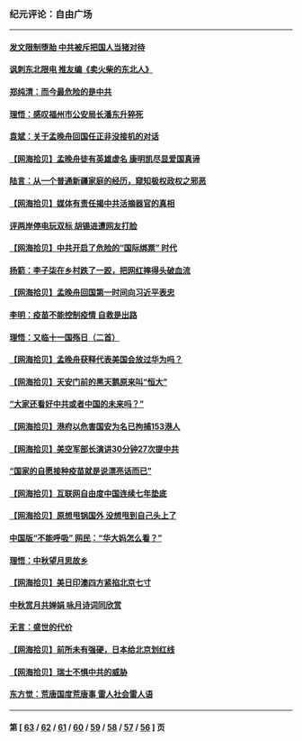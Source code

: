 ### 纪元评论：自由广场
---
#### [发文限制堕胎 中共被斥把国人当猪对待](../../pages/nsc993/n13273979.md) 
#### [讽刺东北限电 推友编《卖火柴的东北人》](../../pages/nsc993/n13273892.md) 
#### [郑纯清：而今最危险的是中共](../../pages/nsc993/n13272870.md) 
#### [理悟：感叹福州市公安局长潘东升猝死](../../pages/nsc993/n13272713.md) 
#### [袁斌：关于孟晚舟回国任正非没接机的对话](../../pages/nsc993/n13271186.md) 
#### [【网海拾贝】孟晚舟徒有英雄虚名 康明凯尽显爱国真谛](../../pages/nsc993/n13271234.md) 
#### [陆言：从一个普通新疆家庭的经历，窥知极权政权之邪恶](../../pages/nsc993/n13271104.md) 
#### [【网海拾贝】媒体有责任揭中共活摘器官的真相](../../pages/nsc993/n13268717.md) 
#### [评两岸停电玩双标 胡锡进遭网友打脸](../../pages/nsc993/n13268541.md) 
#### [【网海拾贝】中共开启了危险的“国际绑票” 时代](../../pages/nsc993/n13265851.md) 
#### [扬箭：李子柒在乡村跌了一跤，把网红摔得头破血流](../../pages/nsc993/n13263133.md) 
#### [【网海拾贝】孟晚舟回国第一时间向习近平表忠](../../pages/nsc993/n13263071.md) 
#### [李明：疫苗不能控制疫情 自救是出路](../../pages/nsc993/n13262613.md) 
#### [理悟：又临十一国殇日（二首）](../../pages/nsc993/n13262525.md) 
#### [【网海拾贝】孟晚舟获释代表美国会放过华为吗？](../../pages/nsc993/n13260990.md) 
#### [【网海拾贝】天安门前的黑天鹅原来叫“恒大”](../../pages/nsc993/n13259800.md) 
#### [“大家还看好中共或者中国的未来吗？”](../../pages/nsc993/n13259590.md) 
#### [【网海拾贝】港府以危害国安为名已拘捕153港人](../../pages/nsc993/n13257369.md) 
#### [【网海拾贝】美空军部长演讲30分钟27次提中共](../../pages/nsc993/n13254918.md) 
#### [“国家的自愿接种疫苗就是说漂亮话而已”](../../pages/nsc993/n13254862.md) 
#### [【网海拾贝】互联网自由度中国连续七年垫底](../../pages/nsc993/n13252244.md) 
#### [【网海拾贝】原想甩锅国外 没想甩到自己头上了](../../pages/nsc993/n13249727.md) 
#### [中国版“不能呼吸” 网民：“华大妈怎么看？”](../../pages/nsc993/n13249667.md) 
#### [理悟：中秋望月思故乡](../../pages/nsc993/n13248670.md) 
#### [【网海拾贝】美日印澳四方紧掐北京七寸](../../pages/nsc993/n13247358.md) 
#### [中秋赏月共婵娟 咏月诗词同欣赏](../../pages/nsc993/n13245718.md) 
#### [无言：盛世的代价](../../pages/nsc993/n13246214.md) 
#### [【网海拾贝】前所未有强硬，日本给北京划红线](../../pages/nsc993/n13243236.md) 
#### [【网海拾贝】瑞士不惧中共的威胁](../../pages/nsc993/n13241090.md) 
#### [东方觉：荒唐国度荒唐事 雷人社会雷人语](../../pages/nsc993/n13241022.md) 

---
#### 第 [ [63](./63.md) / [62](./62.md) / [61](./61.md) / [60](./60.md) / [59](./59.md) / [58](./58.md) / [57](./57.md) / [56](./56.md) ] 页
